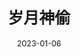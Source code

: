 ---
title: '岁月神偷'
date: '2023-01-06'
price: '20.0'
theaters: ['北京大学百周年纪念讲堂']
seat: ['9-16']
remark: ['粤语对白']
---